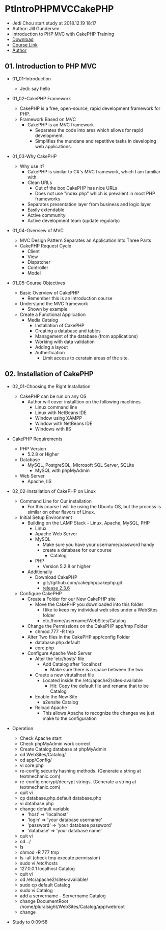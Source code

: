 # PtIntroPHPMVCCakePHP

* Jedi Chou start study at 2018.12.19 18:17
* Author: Jill Gundersen
* Introduction to PHP MVC with CakePHP Training
* [Download](https://www.0daydown.com/01/290688.html)
* [Course Link](https://www.pluralsight.com/courses/introduction-php-mvc-cakephp)
* [Author](https://www.pluralsight.com/authors/jill-gundersen)

## 01. Introduction to PHP MVC

* 01_01-Introduction
  * Jedi: say hello

* 01_02-CakePHP Framework
  * CakePHP is a free, open-source, rapid development framework for PHP.
  * Framework Based on MVC
    * CakePHP is an MVC framework
      * Separates the code into ares which allows for rapid development.
      * Simplifies the mundane and repetitive tasks in developing web applications.

* 01_03-Why CakePHP
  * Why use it?
    * CakePHP is similar to C#'s MVC framework, which I am familiar with.
    * Clean URLs
      * Out of the box CakePHP has nice URLs
      * Does not use "index.php" which is prevalent in most PHP frameworks
    * Separates presentation layer from business and logic layer
    * Easily extendable
    * Active community
    * Active development team (update regularly)

* 01_04-Overview of MVC
  * MVC Design Pattern Separates an Application Into Three Parts
  * CakePHP Request Cycle
    * Client
    * View
    * Dispatcher
    * Controller
    * Model

* 01_05-Course Objectives
  * Basic Overview of CakePHP
    * Remember this is an introduction course
  * Understand the MVC framework
    * Shown by example
  * Create a Functional Application
    * Media Catalog
      * Installation of CakePHP
      * Creating a database and tables
      * Management of the database (from applications)
      * Working with data validation
      * Adding a layout
      * Authertication
        * Limit access to ceratain areas of the site.

## 02. Installation of CakePHP

* 02_01-Choosing the Right Installation
  * CakePHP can be run on any OS
    * Author will cover installtion on the following machines
      * Linux command line
      * Linux with NetBeans IDE
      * Window using XAMPP
      * Window with NetBeans IDE
      * Windows with IIS
* CakePHP Requirements
  * PHP Version
    * 5.2.8 or Higher
  * Database
    * MySQL, PostgreSQL, Microsoft SQL Server, SQLite
      * MySQL with phpMyAdmin
  * Web Server
    * Apache, IIS

* 02_02-Installation of CakePHP on Linux
  * Command Line for Our installation
    * For this course I will be using the Ubuntu OS, but the process is similar on other flavors of Linux.
  * Initial Setup Environment
    * Building on the LAMP Stack - Linux, Apache, MySQL, PHP
      * Linux
      * Apache Web Server
      * MySQL
        * Make sure you have your username/password handy
        * create a database for our course
          * Catalog
      * PHP
        * Version 5.2.8 or higher
    * Additionally
      * Download CakePHP
        * git://github.com/cakephp/cakephp.git
        * [release 2.3.6](https://github.com/cakephp/cakephp/zipball/2.3.6)
  * Configure CakePHP
    * Create a Folder for our New CakePHP site
      * Move the CakePHP you downloaded into this folder
        * I like to keep my individual web sites under a WebSites folder
        * etc./home/username/WebSites/Catalog
    * Change the Permissions on the CakePHP app/tmp Folder
      * chmod 777 -R tmp
    * Alter Two files in the CakePHP app/config Folder
      * database.php.default
      * core.php
    * Configure Apache Web Server
      * Alter the 'etc/hosts' file
        * Add Catalog after 'localhost'
          * Make sure there is a space between the two
      * Craete a new virutalhost file
        * Located inside the /etc/apache2/sites-available
          * Hit: Copy the default file and rename that to be Catalog
      * Enable the New Site
        * a2ensite Catalog
      * Reload Apache
        * This allows Apache to recognize the changes we just make to the configuration
* Operation
  * Check Apache start
  * Check phpMyAdmin work correct
  * Create Catalog database at phpMyAdmin
  * cd WebSites/Catalog/
  * cd app/Config/
  * vi core.php
  * re-config security hashing methods. (Generate a string at textmechanic.com)
  * re-config encrypt/decrypt strings. (Generate a string at textmechanic.com)
  * quit vi
  * cp database.php.default database.php
  * vi database.php
  * change default variable
    * 'host' => 'localhost'
    * 'login' => 'your database username'
    * 'password' => 'your database password'
    * 'database' => 'your database name'
  * quit vi
  * cd ../
  * ls
  * chmod -R 777 tmp
  * ls -all (check tmp execute permission)
  * sudo vi /etc/hosts
  * 127.0.0.1  localhost Catalog
  * quit vi
  * cd /etc/apache2/sites-available/
  * sudo cp default Catalog
  * sudo vi Catalog
  * add a servername - Servername Catalog
  * change DocumentRoot /home/pluralsight/WebSites/Catalog/app/webroot
  * change

* Study to 0:09:58
